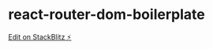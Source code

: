 # react-router-dom-boilerplate

[Edit on StackBlitz ⚡️](https://stackblitz.com/edit/stackblitz-starters-cwmqqj)
